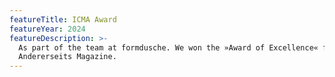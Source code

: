 ```yaml
---
featureTitle: ICMA Award
featureYear: 2024
featureDescription: >-
  As part of the team at formdusche. We won the »Award of Excellence« for the
  Andererseits Magazine.
---
```


